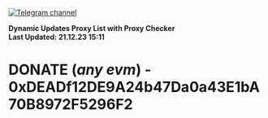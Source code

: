 [![Telegram channel](https://img.shields.io/endpoint?url=https://runkit.io/damiankrawczyk/telegram-badge/branches/master?url=https://t.me/n4z4v0d)](https://t.me/n4z4v0d) 

**Dynamic Updates Proxy List with Proxy Checker**  
**Last Updated: 21.12.23 15:11**

# DONATE (_any evm_) - 0xDEADf12DE9A24b47Da0a43E1bA70B8972F5296F2
